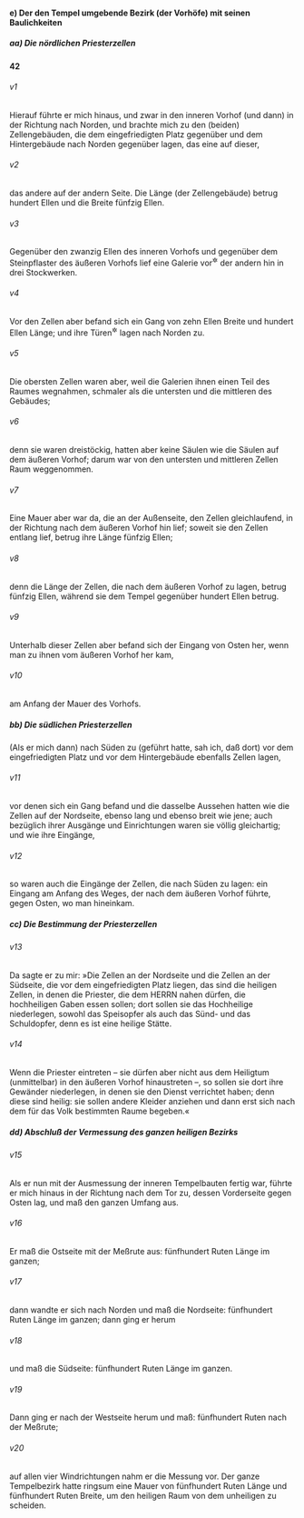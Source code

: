 #### e) Der den Tempel umgebende Bezirk (der Vorhöfe) mit seinen Baulichkeiten

##### aa) Die nördlichen Priesterzellen

__42__

###### v1
Hierauf führte er mich hinaus, und zwar in den inneren Vorhof (und dann) in der Richtung nach Norden, und brachte mich zu den (beiden) Zellengebäuden, die dem eingefriedigten Platz gegenüber und dem Hintergebäude nach Norden gegenüber lagen, das eine auf dieser,

###### v2
das andere auf der andern Seite. Die Länge (der Zellengebäude) betrug hundert Ellen und die Breite fünfzig Ellen.

###### v3
Gegenüber den zwanzig Ellen des inneren Vorhofs und gegenüber dem Steinpflaster des äußeren Vorhofs lief eine Galerie vor<sup title="oder: neben">&#x2732;</sup>
 der andern hin in drei Stockwerken.

###### v4
Vor den Zellen aber befand sich ein Gang von zehn Ellen Breite und hundert Ellen Länge; und ihre Türen<sup title="oder: Eingänge">&#x2732;</sup>
 lagen nach Norden zu.

###### v5
Die obersten Zellen waren aber, weil die Galerien ihnen einen Teil des Raumes wegnahmen, schmaler als die untersten und die mittleren des Gebäudes;

###### v6
denn sie waren dreistöckig, hatten aber keine Säulen wie die Säulen auf dem äußeren Vorhof; darum war von den untersten und mittleren Zellen Raum weggenommen.

###### v7
Eine Mauer aber war da, die an der Außenseite, den Zellen gleichlaufend, in der Richtung nach dem äußeren Vorhof hin lief; soweit sie den Zellen entlang lief, betrug ihre Länge fünfzig Ellen;

###### v8
denn die Länge der Zellen, die nach dem äußeren Vorhof zu lagen, betrug fünfzig Ellen, während sie dem Tempel gegenüber hundert Ellen betrug.

###### v9
Unterhalb dieser Zellen aber befand sich der Eingang von Osten her, wenn man zu ihnen vom äußeren Vorhof her kam,

###### v10
am Anfang der Mauer des Vorhofs.

##### bb) Die südlichen Priesterzellen

(Als er mich dann) nach Süden zu (geführt hatte, sah ich, daß dort) vor dem eingefriedigten Platz und vor dem Hintergebäude ebenfalls Zellen lagen,

###### v11
vor denen sich ein Gang befand und die dasselbe Aussehen hatten wie die Zellen auf der Nordseite, ebenso lang und ebenso breit wie jene; auch bezüglich ihrer Ausgänge und Einrichtungen waren sie völlig gleichartig; und wie ihre Eingänge,

###### v12
so waren auch die Eingänge der Zellen, die nach Süden zu lagen: ein Eingang am Anfang des Weges, der nach dem äußeren Vorhof führte, gegen Osten, wo man hineinkam.

##### cc) Die Bestimmung der Priesterzellen


###### v13
Da sagte er zu mir: »Die Zellen an der Nordseite und die Zellen an der Südseite, die vor dem eingefriedigten Platz liegen, das sind die heiligen Zellen, in denen die Priester, die dem HERRN nahen dürfen, die hochheiligen Gaben essen sollen; dort sollen sie das Hochheilige niederlegen, sowohl das Speisopfer als auch das Sünd- und das Schuldopfer, denn es ist eine heilige Stätte.

###### v14
Wenn die Priester eintreten – sie dürfen aber nicht aus dem Heiligtum (unmittelbar) in den äußeren Vorhof hinaustreten –, so sollen sie dort ihre Gewänder niederlegen, in denen sie den Dienst verrichtet haben; denn diese sind heilig: sie sollen andere Kleider anziehen und dann erst sich nach dem für das Volk bestimmten Raume begeben.«

##### dd) Abschluß der Vermessung des ganzen heiligen Bezirks


###### v15
Als er nun mit der Ausmessung der inneren Tempelbauten fertig war, führte er mich hinaus in der Richtung nach dem Tor zu, dessen Vorderseite gegen Osten lag, und maß den ganzen Umfang aus.

###### v16
Er maß die Ostseite mit der Meßrute aus: fünfhundert Ruten Länge im ganzen;

###### v17
dann wandte er sich nach Norden und maß die Nordseite: fünfhundert Ruten Länge im ganzen; dann ging er herum

###### v18
und maß die Südseite: fünfhundert Ruten Länge im ganzen.

###### v19
Dann ging er nach der Westseite herum und maß: fünfhundert Ruten nach der Meßrute;

###### v20
auf allen vier Windrichtungen nahm er die Messung vor. Der ganze Tempelbezirk hatte ringsum eine Mauer von fünfhundert Ruten Länge und fünfhundert Ruten Breite, um den heiligen Raum von dem unheiligen zu scheiden.
